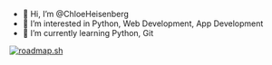 - 👋 Hi, I’m @ChloeHeisenberg
- 👀 I’m interested in Python, Web Development, App Development
- 🌱 I’m currently learning Python, Git

<a href="https://roadmap.sh"><img src="https://api.roadmap.sh/v1-badge/wide/64a73fc01dadb37b72b49920?variant=dark" alt="roadmap.sh"/></a>
